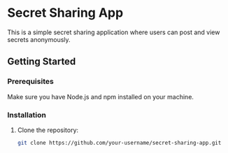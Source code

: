 # Secret Sharing App

This is a simple secret sharing application where users can post and view secrets anonymously.

## Getting Started

### Prerequisites

Make sure you have Node.js and npm installed on your machine.

### Installation

1. Clone the repository:

   ```bash
   git clone https://github.com/your-username/secret-sharing-app.git
